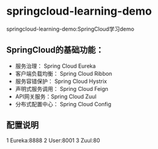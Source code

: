 # springcloud-learning-demo
springcloud-learning-demo:SpringCloud学习demo
## SpringCloud的基础功能：
- 服务治理： Spring Cloud Eureka
- 客户端负载均衡： Spring Cloud Ribbon
- 服务容错保护： Spring Cloud Hystrix
- 声明式服务调用： Spring Cloud Feign
- API网关服务：Spring Cloud Zuul
- 分布式配置中心： Spring Cloud Config

## 配置说明
1 Eureka:8888
2 User:8001
3 Zuul:80

